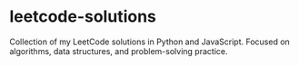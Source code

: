 # leetcode-solutions
Collection of my LeetCode solutions in Python and JavaScript. Focused on algorithms, data structures, and problem-solving practice.
